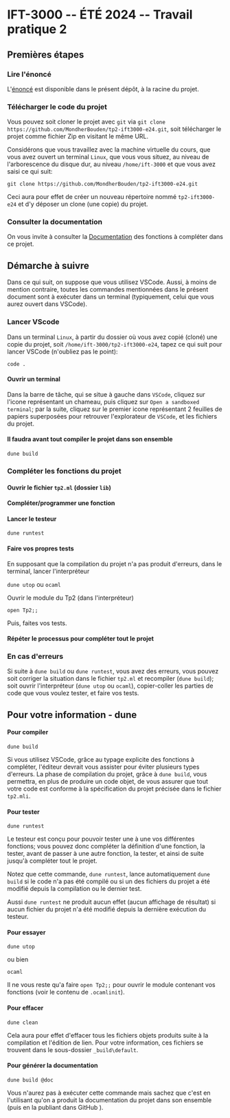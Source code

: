 # IFT-3000 -- ÉTÉ 2024 -- Travail pratique 2

## Premières étapes

### Lire l'énoncé

L'[énoncé](./énoncé.pdf) est disponible dans le présent dépôt, à la racine du projet.

### Télécharger le code du projet

Vous pouvez soit cloner le projet avec `git` via `git clone https://github.com/MondherBouden/tp2-ift3000-e24.git`, soit télécharger le projet comme fichier Zip en visitant le même URL.

Considérons que vous travaillez avec la machine virtuelle du cours, que vous avez ouvert un terminal `Linux`, que vous vous situez, au niveau de l'arborescence du disque dur, au niveau `/home/ift-3000` et que vous avez saisi ce qui suit:

```git clone https://github.com/MondherBouden/tp2-ift3000-e24.git```

Ceci aura pour effet de créer un nouveau répertoire nommé `tp2-ift3000-e24` et d'y déposer un clone (une copie) du projet.

### Consulter la documentation

On vous invite à consulter la [Documentation](https://mondherbouden.github.io/tp2/Tp2/index.html) des fonctions à compléter dans ce projet.

## Démarche à suivre

Dans ce qui suit, on suppose que vous utilisez VSCode. Aussi, à moins de mention contraire, toutes les commandes mentionnées dans le présent document sont à exécuter dans un terminal (typiquement, celui que vous aurez ouvert dans VSCode).

### Lancer VScode

Dans un terminal `Linux`, à partir du dossier où vous avez copié (cloné) une copie du projet, soit `/home/ift-3000/tp2-ift3000-e24`, tapez ce qui suit pour lancer VSCode (n'oubliez pas le point):

```code .```

#### Ouvrir un terminal 

Dans la barre de tâche, qui se situe à gauche dans `VSCode`, cliquez sur l'icone représentant un chameau, puis cliquez sur `Open a sandboxed terminal`; par la suite, cliquez sur le premier icone représentant 2 feuilles de papiers superposées pour retrouver l'explorateur de `VSCode`, et les fichiers du projet.

#### Il faudra avant tout compiler le projet dans son ensemble 

```dune build```

### Compléter les fonctions du projet

#### Ouvrir le fichier `tp2.ml` (dossier `lib`)

#### Compléter/programmer une fonction

#### Lancer le testeur

```dune runtest```

#### Faire vos propres tests

En supposant que la compilation du projet n'a pas produit d'erreurs, dans le terminal, lancer l'interpréteur

```dune utop``` ou ```ocaml```

Ouvrir le module du Tp2 (dans l'interpréteur)

```open Tp2;;```

Puis, faites vos tests.

#### Répéter le processus pour compléter tout le projet

### En cas d'erreurs

Si suite à `dune build` ou `dune runtest`, vous avez des erreurs, vous pouvez soit corriger la situation dans le fichier `tp2.ml` et recompiler (`dune build`); soit ouvrir l'interpréteur (`dune utop` ou `ocaml`), copier-coller les parties de code que vous voulez tester, et faire vos tests. 

## Pour votre information - dune

#### Pour compiler

```dune build```

Si vous utilisez VSCode, grâce au typage explicite des fonctions à compléter, l'éditeur devrait vous assister pour éviter plusieurs types d'erreurs.
La phase de compilation du projet, grâce à `dune build`, vous permettra, en plus de produire un code objet, de vous assurer que tout votre code est conforme à la spécification du projet précisée dans le fichier `tp2.mli`.

#### Pour tester

```dune runtest```

Le testeur est conçu pour pouvoir tester une à une vos différentes fonctions; vous pouvez donc compléter la définition d'une fonction, la tester, avant de passer à une autre fonction, la tester, et ainsi de suite jusqu'à compléter tout le projet.

Notez que cette commande, `dune runtest`, lance automatiquement `dune build` si le code n'a pas été compilé ou si un des fichiers du projet a été modifié depuis la compilation ou le dernier test.

Aussi `dune runtest` ne produit aucun effet (aucun affichage de résultat) si aucun fichier du projet n'a été modifié depuis la dernière exécution du testeur.

#### Pour essayer

```dune utop```

ou bien

```ocaml``` 

Il ne vous reste qu'a faire `open Tp2;;` pour ouvrir le module contenant vos fonctions 
(voir le contenu de `.ocamlinit`).

#### Pour effacer

```dune clean```

Cela aura pour effet d'effacer tous les fichiers objets produits suite à la compilation et l'édition de lien. Pour votre information, ces fichiers se trouvent dans le sous-dossier `_build\default`.

#### Pour générer la documentation

```dune build @doc```

Vous n'aurez pas à exécuter cette commande mais sachez que c'est en l'utilisant qu'on a produit la documentation du projet dans son ensemble (puis en la publiant dans GitHub ).